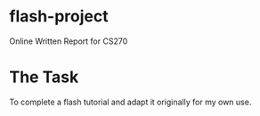 # flash-project
Online Written Report for CS270
# The Task
To complete a flash tutorial and adapt it originally for my own use. 
